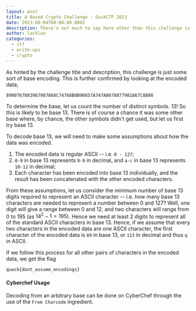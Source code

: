 ```yaml
---
layout: post
title: A Based Crypto Challenge - DuckCTF 2023
date: 2023-08-04T00:00:00.000Z
description: There's not much to say here other than this challenge is **BASED**.
author:	lachlan 
categories:
  - ctf
  - write-ups
  - crypto
---
```


As hinted by the challenge title and description, this challenge is just some sort of base encoding. This is further confirmed by looking at the encoded data;

```
8990767883967987868C74768B8B90857A747A8678877981867C8B98
```

To determine the base, let us count the number of distinct symbols. 13! So this is likely to be base 13. There is of course a chance it was some other base where, by chance, the other symbols didn't get used, but let us first try base 13.

To decode base 13, we will need to make some assumptions about how the data was encoded.
1) The encoded data is regular ASCII -- i.e. `0 - 127`;
2) `0-9` in base 13 represents `0-9` in decimal, and `a-c` in base 13 represents `10-12` in decimal;
3) Each character has been encoded into base 13 individually, and the result has been concatenated with the other encoded characters.

From these assumptions, let us consider the minimum number of base 13 digits required to represent an ASCII character -- i.e. how many base 13 characters are needed to represent a number between 0 and 127? Well, one digit will give a range between 0 and 12, and two characters will range from 0 to 195 (as $14^2 - 1 = 195$). Hence we need at least 2 digits to represent all of the standard ASCII characters in base 13. Hence, if we assume that every two characters in the encoded data are one ASCII character, the first character of the encoded data is `89` in base 13, or `113` in decimal and thus `q` in ASCII. 

If we follow this process for all other pairs of characters in the encoded data, we get the flag

`quack{dont_assume_encodings}`

#### Cyberchef Usage
Decoding from an arbitrary base can be done on CyberChef through the use of the `From Charcode` ingredient.
